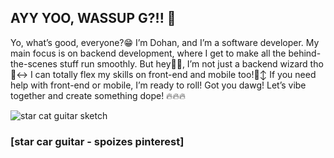 ## AYY YOO, WASSUP G?!! 👋

Yo, what’s good, everyone?😁 I’m Dohan, and I’m a software developer. My main focus is on backend development, where I get to make all the behind-the-scenes stuff run smoothly. But hey🫵😬, I’m not just a backend wizard tho🙂‍↔️ I can totally flex my skills on front-end and mobile too!🙂‍↕️ If you need help with front-end or mobile, I’m ready to roll! Got you dawg! Let’s vibe together and create something dope! 🔥🔥🔥

![star cat guitar sketch](https://github.com/user-attachments/assets/a829c035-9fde-4608-86e4-12120a857cd8)
### [star car guitar - spoizes pinterest]


<!--
**dohangusto/dohangusto** is a ✨ _special_ ✨ repository because its `README.md` (this file) appears on your GitHub profile.

Here are some ideas to get you started:

- 🔭 I’m currently working on ...
- 🌱 I’m currently learning ...
- 👯 I’m looking to collaborate on ...
- 🤔 I’m looking for help with ...
- 💬 Ask me about ...
- 📫 How to reach me: ...
- 😄 Pronouns: ...
- ⚡ Fun fact: ...
-->
